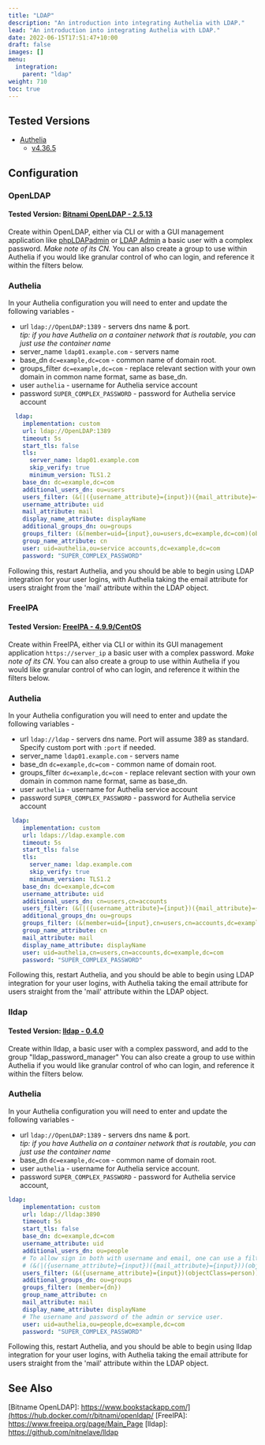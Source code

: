 ```yaml
---
title: "LDAP"
description: "An introduction into integrating Authelia with LDAP."
lead: "An introduction into integrating Authelia with LDAP."
date: 2022-06-15T17:51:47+10:00
draft: false
images: []
menu:
  integration:
    parent: "ldap"
weight: 710
toc: true
---
```


## Tested Versions

* [Authelia]
  * [v4.36.5](https://github.com/authelia/authelia/releases/tag/v4.36.5)

## Configuration

### OpenLDAP
#### Tested Version: [Bitnami OpenLDAP - 2.5.13](https://github.com/bitnami/bitnami-docker-openldap/releases/tag/2.5.13-debian-11-r7)  
Create within OpenLDAP, either via CLI or with a GUI management application like [phpLDAPadmin](http://phpldapadmin.sourceforge.net/wiki/index.php/Main_Page) or [LDAP Admin](http://www.ldapadmin.org/) a basic user with a complex password.
*Make note of its CN.*
You can also create a group to use within Authelia if you would like granular control of who can login, and reference it within the filters below.

### Authelia

In your Authelia configuration you will need to enter and update the following variables - 
* url `ldap://OpenLDAP:1389` - servers dns name & port.  
  *tip: if you have Authelia on a container network that is routable, you can just use the container name*
* server_name `ldap01.example.com` - servers name
* base_dn `dc=example,dc=com` - common name of domain root.
* groups_filter `dc=example,dc=com` - replace relevant section with your own domain in common name format, same as base_dn.
* user `authelia` - username for Authelia service account
* password `SUPER_COMPLEX_PASSWORD` - password for Authelia service account

```yaml
  ldap:
    implementation: custom
    url: ldap://OpenLDAP:1389
    timeout: 5s
    start_tls: false
    tls:
      server_name: ldap01.example.com
      skip_verify: true
      minimum_version: TLS1.2
    base_dn: dc=example,dc=com
    additional_users_dn: ou=users
    users_filter: (&(|({username_attribute}={input})({mail_attribute}={input}))(objectClass=person))
    username_attribute: uid
    mail_attribute: mail
    display_name_attribute: displayName
    additional_groups_dn: ou=groups
    groups_filter: (&(member=uid={input},ou=users,dc=example,dc=com)(objectclass=groupofnames))
    group_name_attribute: cn
    user: uid=authelia,ou=service accounts,dc=example,dc=com
    password: "SUPER_COMPLEX_PASSWORD"
```
Following this, restart Authelia, and you should be able to begin using LDAP integration for your user logins, with Authelia taking the email attribute for users straight from the 'mail' attribute within the LDAP object.  

### FreeIPA
#### Tested Version: [FreeIPA - 4.9.9/CentOS]([https://github.com/bitnami/bitnami-docker-openldap/releases/tag/2.5.13-debian-11-r7](https://www.freeipa.org/page/Releases/4.9.9))  
Create within FreeIPA, either via CLI or within its GUI management application `https://server_ip` a basic user with a complex password.
*Make note of its CN.*
You can also create a group to use within Authelia if you would like granular control of who can login, and reference it within the filters below.

### Authelia

In your Authelia configuration you will need to enter and update the following variables - 
* url `ldap://ldap` - servers dns name. Port will assume 389 as standard. Specify custom port with `:port` if needed.  
* server_name `ldap01.example.com` - servers name
* base_dn `dc=example,dc=com` - common name of domain root.
* groups_filter `dc=example,dc=com` - replace relevant section with your own domain in common name format, same as base_dn.
* user `authelia` - username for Authelia service account
* password `SUPER_COMPLEX_PASSWORD` - password for Authelia service account

```yaml
 ldap:
    implementation: custom
    url: ldaps://ldap.example.com
    timeout: 5s
    start_tls: false
    tls:
      server_name: ldap.example.com
      skip_verify: true
      minimum_version: TLS1.2
    base_dn: dc=example,dc=com
    username_attribute: uid
    additional_users_dn: cn=users,cn=accounts
    users_filter: (&(|({username_attribute}={input})({mail_attribute}={input}))(objectClass=person))
    additional_groups_dn: ou=groups
    groups_filter: (&(member=uid={input},cn=users,cn=accounts,dc=example,dc=com)(objectclass=groupofnames))
    group_name_attribute: cn
    mail_attribute: mail
    display_name_attribute: displayName
    user: uid=authelia,cn=users,cn=accounts,dc=example,dc=com
    password: "SUPER_COMPLEX_PASSWORD"
```
Following this, restart Authelia, and you should be able to begin using LDAP integration for your user logins, with Authelia taking the email attribute for users straight from the 'mail' attribute within the LDAP object.  

### lldap
#### Tested Version: [lldap - 0.4.0](https://github.com/nitnelave/lldap/releases/tag/v0.4.07)  
Create within lldap, a basic user with a complex password, and add to the group "lldap_password_manager"
You can also create a group to use within Authelia if you would like granular control of who can login, and reference it within the filters below.

### Authelia

In your Authelia configuration you will need to enter and update the following variables - 
* url `ldap://OpenLDAP:1389` - servers dns name & port.  
  *tip: if you have Authelia on a container network that is routable, you can just use the container name*
* base_dn `dc=example,dc=com` - common name of domain root.
* user `authelia` - username for Authelia service account.
* password `SUPER_COMPLEX_PASSWORD` - password for Authelia service account,

```yaml
ldap:
    implementation: custom
    url: ldap://lldap:3890
    timeout: 5s
    start_tls: false
    base_dn: dc=example,dc=com
    username_attribute: uid
    additional_users_dn: ou=people
    # To allow sign in both with username and email, one can use a filter like
    # (&(|({username_attribute}={input})({mail_attribute}={input}))(objectClass=person))
    users_filter: (&({username_attribute}={input})(objectClass=person))
    additional_groups_dn: ou=groups
    groups_filter: (member={dn})
    group_name_attribute: cn
    mail_attribute: mail
    display_name_attribute: displayName
    # The username and password of the admin or service user.
    user: uid=authelia,ou=people,dc=example,dc=com
    password: "SUPER_COMPLEX_PASSWORD"
```
Following this, restart Authelia, and you should be able to begin using lldap integration for your user logins, with Authelia taking the email attribute for users straight from the 'mail' attribute within the LDAP object. 

## See Also
[Authelia]: https://www.authelia.com
[Bitname OpenLDAP]: https://www.bookstackapp.com/](https://hub.docker.com/r/bitnami/openldap/
[FreeIPA]: https://www.freeipa.org/page/Main_Page
[lldap]: https://github.com/nitnelave/lldap
